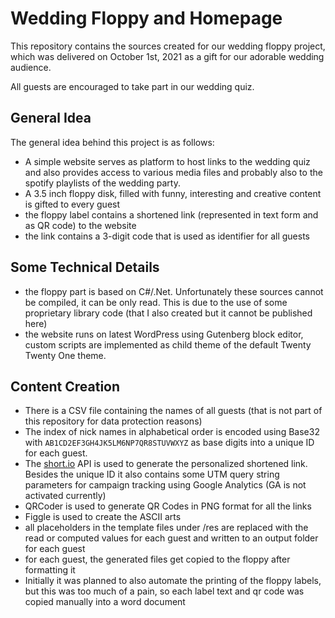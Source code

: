 # Wedding Floppy and Homepage

This repository contains the sources created for our wedding floppy project, which was delivered on October 1st, 2021 as a gift for our adorable wedding audience.

All guests are encouraged to take part in our wedding quiz.

## General Idea

The general idea behind this project is as follows:

* A simple website serves as platform to host links to the wedding quiz and also provides access to various media files and probably also to the spotify playlists of the wedding party.
* A 3.5 inch floppy disk, filled with funny, interesting and creative content is gifted to every guest
* the floppy label contains a shortened link (represented in text form and as QR code) to the website
* the link contains a 3-digit code that is used as identifier for all guests

## Some Technical Details

* the floppy part is based on C#/.Net. Unfortunately these sources cannot be compiled, it can be only read. This is due to the use of  some proprietary library code (that I also created but it cannot be published here)
* the website runs on latest WordPress using Gutenberg block editor, custom scripts are implemented as child theme of the default Twenty Twenty One theme.

## Content Creation

* There is a CSV file containing the names of all guests (that is not part of this repository for data protection reasons)
* The index of nick names in alphabetical order is encoded using Base32 with `AB1CD2EF3GH4JK5LM6NP7QR8STUVWXYZ` as base digits into a unique ID for each guest.
* The [short.io](https://short.io) API is used to generate the personalized shortened link. Besides the unique ID it also contains some UTM query string parameters for campaign tracking using Google Analytics (GA is not activated currently)
* QRCoder is used to generate QR Codes in PNG format for all the links
* Figgle is used to create the ASCII arts 
* all placeholders in the template files under /res are replaced with the read or computed values for each guest and written to an output folder for each guest
* for each guest, the generated files get copied to the floppy after formatting it
* Initially it was planned to also automate the printing of the floppy labels, but this was too much of a pain, so each label text and qr code was copied manually into a word document 